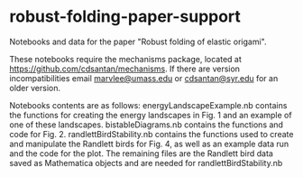 # robust-folding-paper-support
Notebooks and data for the paper "Robust folding of elastic origami".

These notebooks require the mechanisms package, located at https://github.com/cdsantan/mechanisms. If there are version incompatibilities email marvlee@umass.edu or cdsantan@syr.edu for an older version. 

Notebooks contents are as follows: energyLandscapeExample.nb contains the functions for creating the energy landscapes in Fig. 1 and an example of one of these landscapes. bistableDiagrams.nb contains the functions and code for Fig. 2. randlettBirdStability.nb contains the functions used to create and manipulate the Randlett birds for Fig. 4, as well as an example data run and the code for the plot. The remaining files are the Randlett bird data saved as Mathematica objects and are needed for randlettBirdStability.nb
